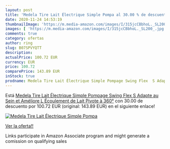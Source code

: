 ```yaml
---
layout: post
title: 'Medela Tire Lait Électrique Simple Pompa al 30.00 % de descuento'
date: 2020-11-24 14:53:19
thumbnailImage: 'https://m.media-amazon.com/images/I/315jcCBbhoL._SL200_.jpg'
images: [ 'https://m.media-amazon.com/images/I/315jcCBbhoL._SL200_.jpg' ]
comments: true
category: ofertas
author: ring
slug: B07SPVYQTT
description:
actualPrice: 100.72 EUR
currency: EUR
price: 100.72
comparePrice: 143.89 EUR
inStock: true
prodname: Medela Tire Lait Électrique Simple Pompage Swing Flex  S Adapte au Sein et Améliore L Écoulement de Lait  Pivote à 360°
---
```


Está [Medela Tire Lait Électrique Simple Pompage Swing Flex  S Adapte au Sein et Améliore L Écoulement de Lait  Pivote à 360°](https://www.amazon.fr/dp/B07SPVYQTT/?tag=tolees0d-21) con 30.00 de descuento por 100.72 EUR (original: 143.89 EUR) en el siguiente enlace!

[![Medela Tire Lait Électrique Simple Pompa](https://m.media-amazon.com/images/I/315jcCBbhoL._SL200_.jpg)](https://www.amazon.fr/dp/B07SPVYQTT/?tag=tolees0d-21)

[Ver la oferta!!](https://www.amazon.fr/dp/B07SPVYQTT/?tag=tolees0d-21)

Links participate in Amazon Associate program and might generate a comission on qualifying sales


